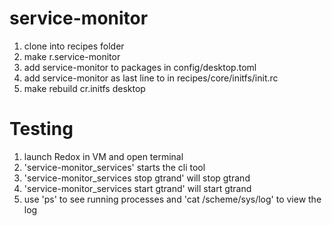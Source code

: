 # service-monitor

1. clone into recipes folder
2. make r.service-monitor
3. add service-monitor to packages in config/desktop.toml
4. add service-monitor as last line to in recipes/core/initfs/init.rc 
5. make rebuild cr.initfs desktop

# Testing
1. launch Redox in VM and open terminal
2. 'service-monitor_services' starts the cli tool
3. 'service-monitor_services stop gtrand' will stop gtrand
4. 'service-monitor_services start gtrand' will start gtrand
5. use 'ps' to see running processes and 'cat /scheme/sys/log' to view the log 
